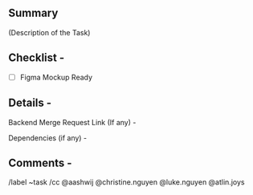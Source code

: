 ## Summary

(Description of the Task)

## Checklist - 

- [ ] Figma Mockup Ready

## Details - 
Backend Merge Request Link (If any) -

Dependencies (if any) -

## Comments - 


/label ~task
/cc @aashwij @christine.nguyen @luke.nguyen @atlin.joys

